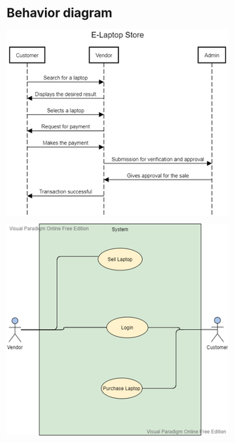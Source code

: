 # Behavior diagram

![pic_link](https://github.com/arahul12/tusk/blob/main/2_design/Behavior/Sequence.png)

![pic_link](https://github.com/arahul12/tusk/blob/main/2_design/Behavior/Use%20Case.png)

